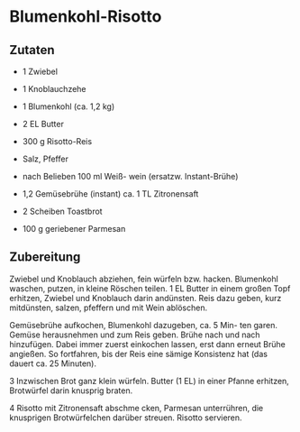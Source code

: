 # Blumenkohl-Risotto

## Zutaten

- 1 Zwiebel

- 1 Knoblauchzehe

- 1 Blumenkohl (ca. 1,2 kg)

- 2 EL Butter

- 300 g Risotto-Reis

- Salz, Pfeffer

- nach Belieben 100 ml Weiß- wein (ersatzw. Instant-Brühe)

- 1,2 Gemüsebrühe (instant) ca. 1 TL Zitronensaft

- 2 Scheiben Toastbrot

- 100 g geriebener Parmesan

## Zubereitung

Zwiebel und Knoblauch abziehen, fein würfeln bzw. hacken. Blumenkohl waschen, putzen, in kleine Röschen teilen. 1 EL Butter in einem großen Topf erhitzen, Zwiebel und Knoblauch darin andünsten. Reis dazu geben, kurz mitdünsten, salzen, pfeffern und mit Wein ablöschen.

Gemüsebrühe aufkochen, Blumenkohl dazugeben, ca. 5 Min- ten garen. Gemüse herausnehmen und zum Reis geben. Brühe nach und nach hinzufügen. Dabei immer zuerst einkochen lassen, erst dann erneut Brühe angießen. So fortfahren, bis der Reis eine sämige Konsistenz hat (das dauert ca. 25 Minuten).

3 Inzwischen Brot ganz klein würfeln. Butter (1 EL) in einer Pfanne erhitzen, Brotwürfel darin knusprig braten.

4 Risotto mit Zitronensaft abschme cken, Parmesan unterrühren, die knusprigen Brotwürfelchen darüber streuen. Risotto servieren.
